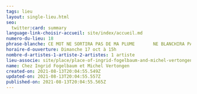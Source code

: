 ```yaml
---
tags: lieu
layout: single-lieu.html
seo:
  twitter:card: summary
language-link-choisir-accueil: site/index/accueil.md
numero-du-lieu: 18
phrase-blanche: CE MOT NE SORTIRA PAS DE MA PLUME       NE BLANCHIRA PAS VOS LÈVRES
horaire-d-ouverture: Dimanche 17 oct à 15h
nombre-d-artistes-1-artiste-2-artistes: 1 artiste
lieu-associe: site/place/place-of-ingrid-fogelbaum-and-michel-vertongen.md
name: Chez Ingrid Fogelbaum et Michel Vertongen
created-on: 2021-08-13T20:04:55.549Z
updated-on: 2021-08-13T20:04:55.557Z
published-on: 2021-08-13T20:04:55.565Z
---
```

